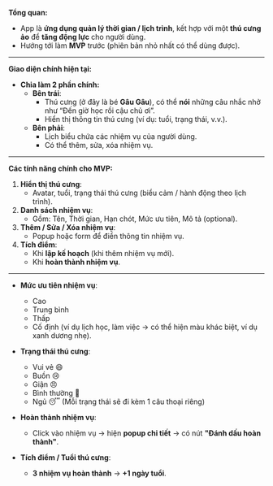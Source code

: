 
**Tổng quan:**

- App là **ứng dụng quản lý thời gian / lịch trình**, kết hợp với một **thú cưng ảo** để **tăng động lực** cho người dùng.
- Hướng tới làm **MVP** trước (phiên bản nhỏ nhất có thể dùng được).

---

**Giao diện chính hiện tại:**

- **Chia làm 2 phần chính:**
  - **Bên trái**: 
    - Thú cưng (ở đây là bé **Gâu Gâu**), có thể **nói** những câu nhắc nhở như “Đến giờ học rồi cậu chủ ơi”.
    - Hiển thị thông tin thú cưng (ví dụ: tuổi, trạng thái, v.v.).
  - **Bên phải**:
    - Lịch biểu chứa các nhiệm vụ của người dùng.
    - Có thể thêm, sửa, xóa nhiệm vụ.

---

**Các tính năng chính cho MVP:**

1. **Hiển thị thú cưng**:
   - Avatar, tuổi, trạng thái thú cưng (biểu cảm / hành động theo lịch trình).
2. **Danh sách nhiệm vụ**:
   - Gồm: Tên, Thời gian, Hạn chót, Mức ưu tiên, Mô tả (optional).
3. **Thêm / Sửa / Xóa nhiệm vụ**:
   - Popup hoặc form để điền thông tin nhiệm vụ.
4. **Tích điểm**:
   - Khi **lập kế hoạch** (khi thêm nhiệm vụ mới).
   - Khi **hoàn thành nhiệm vụ**.

---

- **Mức ưu tiên nhiệm vụ**:
  - Cao
  - Trung bình
  - Thấp
  - Cố định (ví dụ lịch học, làm việc → có thể hiện màu khác biệt, ví dụ xanh dương nhẹ).

- **Trạng thái thú cưng**:
  - Vui vẻ 😄
  - Buồn 😢
  - Giận 😠
  - Bình thường 🙂
  - Ngủ 😴
  (Mỗi trạng thái sẽ đi kèm 1 câu thoại riêng)

- **Hoàn thành nhiệm vụ**:
  - Click vào nhiệm vụ → hiện **popup chi tiết** → có nút **"Đánh dấu hoàn thành"**.

- **Tích điểm / Tuổi thú cưng**:
  - **3 nhiệm vụ hoàn thành** → **+1 ngày tuổi**.
